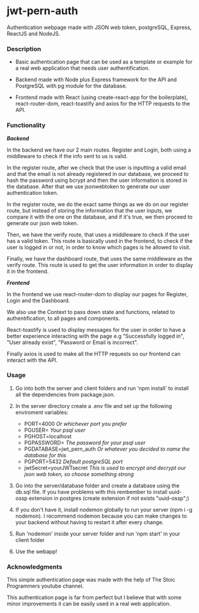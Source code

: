 # jwt-pern-auth

Authentication webpage made with JSON web token, postgreSQL, Express, ReactJS and NodeJS.

### Description

- Basic authentication page that can be used as a template or example for a real web application that needs user authentification.

- Backend made with Node plus Express framework for the API and PostgreSQL with pg module for the database.

- Frontend made with React (using create-react-app for the boilerplate), react-router-dom, react-toastify and axios for the HTTP requests to the API.

### Functionality

**_Backend_**

In the backend we have our 2 main routes. Register and Login, both using a middleware to check if the info sent to us is valid.

In the register route, after we check that the user is inputting a valid email and that the email is not already registered in our database, we proceed to hash the password
using bcrypt and then the user information is stored in the database. After that we use jsonwebtoken to generate our user authentication token.

In the register route, we do the exact same things as we do on our register route, but instead of storing the information that the user inputs, we compare it with the one on
the database, and if it's true, we then proceed to generate our json web token.

Then, we have the verify route, that uses a middleware to check if the user has a valid token.
This route is basically used in the frontend, to check if the user is logged in or not, in order to know which pages is he allowed to visit.

Finally, we have the dashboard route, that uses the same middleware as the verify route.
This route is used to get the user information in order to display it in the frontend.

**_Frontend_**

In the frontend we use react-router-dom to display our pages for Register, Login and the Dashboard.

We also use the Context to pass down state and functions, related to authentification, to all pages and components.

React-toastify is used to display messages for the user in order to have a better experience interacting with the page e.g "Successfully logged in", "User already exist", "Password or Email is incorrect".

Finally axios is used to make all the HTTP requests so our frontend can interact with the API.

### Usage

1. Go into both the server and client folders and run 'npm install' to install all the dependencies from package.json.

2. In the server directory create a .env file and set up the following enviroment variables:

   - PORT=4000 _Or whichever port you prefer_
   - PGUSER= _Your psql user_
   - PGHOST=localhost
   - PGPASSWORD= _The password for your psql user_
   - PGDATABASE=jwt_pern_auth _Or whatever you decided to name the database for this_
   - PGPORT=5432 _Default postgreSQL port_
   - jwtSecret=yourJWTsecret _This is used to encrypt and decrypt our json web token, so choose something strong_

3. Go into the server/database folder and create a database using the db.sql file. If you have problems with this rembember to install uuid-ossp extension in postgres (create extension if not exists "uuid-ossp";)

4. If you don't have it, install nodemon globally to run your server (npm i -g nodemon). I recommend nodemon because you can make changes to your backend without having to restart it after every change.

5. Run 'nodemon' inside your server folder and run 'npm start' in your client folder

6. Use the webapp!

### Acknowledgments

This simple authentication page was made with the help of The Stoic Programmers youtube channel.

This authentication page is far from perfect but I believe that with some minor improvements it can be easily used in a real web application.
